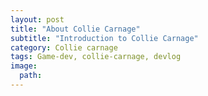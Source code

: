 ```yaml
---
layout: post
title: "About Collie Carnage"
subtitle: "Introduction to Collie Carnage"
category: Collie carnage
tags: Game-dev, collie-carnage, devlog
image:
  path: 
---
```


